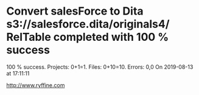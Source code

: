 # Convert salesForce to Dita s3://salesforce.dita/originals4/ RelTable completed with 100 % success

100 % success. Projects: 0+1=1.  Files: 0+10=10. Errors: 0,0  On 2019-08-13 at 17:11:11





http://www.ryffine.com
